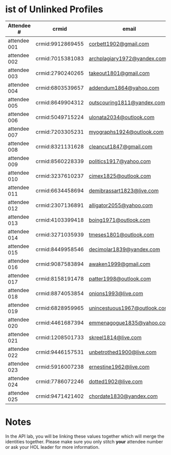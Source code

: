 ist of Unlinked Profiles
========================================

| Attendee #     | crmid  | email  |
|------------|---|---|
| attendee 001 | crmid:9912869455 | corbett1902@gmail.com |
| attendee 002 | crmid:7015381083 | archplagiary1972@yandex.com |
| attendee 003 | crmid:2790240265 | takeout1801@gmail.com |
| attendee 004 | crmid:6803539657 | addendum1864@yahoo.com |
| attendee 005 | crmid:8649904312 | outscouring1811@yandex.com |
| attendee 006 | crmid:5049715224 | ulonata2034@outlook.com |
| attendee 007 | crmid:7203305231 | myographs1924@outlook.com |
| attendee 008 | crmid:8321131628 | cleancut1847@gmail.com |
| attendee 009 | crmid:8560228339 | politics1917@yahoo.com |
| attendee 010 | crmid:3237610237 | cimex1825@outlook.com |
| attendee 011 | crmid:6634458694 | demibrassart1823@live.com |
| attendee 012 | crmid:2307136891 | alligator2055@yahoo.com |
| attendee 013 | crmid:4103399418 | boing1971@outlook.com |
| attendee 014 | crmid:3271035939 | tmeses1801@outlook.com |
| attendee 015 | crmid:8449958546 | decimolar1839@yandex.com |
| attendee 016 | crmid:9087583894 | awaken1999@gmail.com |
| attendee 017 | crmid:8158191478 | patter1998@outlook.com |
| attendee 018 | crmid:8874053854 | onions1993@live.com |
| attendee 019 | crmid:6828959965 | unincestuous1967@outlook.com |
| attendee 020 | crmid:4461687394 | emmenagogue1835@yahoo.com |
| attendee 021 | crmid:1208501733 | skreel1814@live.com |
| attendee 022 | crmid:9446157531 | unbetrothed1900@live.com |
| attendee 023 | crmid:5916007238 | ernestine1962@live.com |
| attendee 024 | crmid:7786072246 | dotted1902@live.com |
| attendee 025 | crmid:9471421402 | chordate1830@yandex.com |


Notes
========================================
In the API lab, you will be linking these values together which will merge the identities together.
Please make sure you only stitch **your** attendee number or ask your HOL leader for more information.
